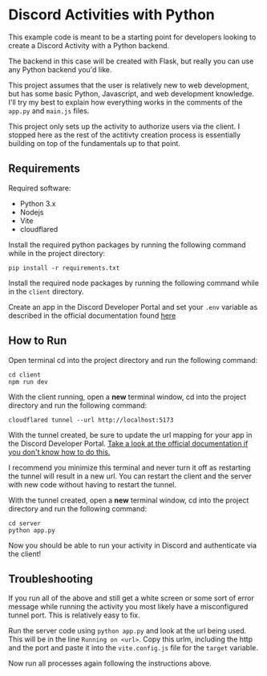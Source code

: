 # Discord Activities with Python

This example code is meant to be a starting point for developers looking to create a Discord Activity with a Python backend.

The backend in this case will be created with Flask, but really you can use any Python backend you'd like.

This project assumes that the user is relatively new to web development, but has some basic Python, Javascript, and web development knowledge. I'll try my best to explain how everything works in the comments of the `app.py` and `main.js` files.

This project only sets up the activity to authorize users via the client. I stopped here as the rest of the actitivty creation process is essentially building on top of the fundamentals up to that point.

## Requirements

Required software:

* Python 3.x
* Nodejs
* Vite
* cloudflared

Install the required python packages by running the following command while in the project directory:

```terminal
pip install -r requirements.txt
```

Install the required node packages by running the following command while in the `client` directory.

Create an app in the Discord Developer Portal and set your `.env` variable as described in the official documentation found [here](https://discord.com/developers/docs/activities/building-an-activity)

## How to Run

Open terminal cd into the project directory and run the following command:

```
cd client
npm run dev
```

With the client running, open a **new** terminal window, cd into the project directory and run the following command:
```
cloudflared tunnel --url http://localhost:5173
```

With the tunnel created, be sure to update the url mapping for your app in the Discord Developer Portal. [Take a look at the official documentation if you don't know how to do this.](https://discord.com/developers/docs/activities/building-an-activity)

I recommend you minimize this terminal and never turn it off as restarting the tunnel will result in a new url. You can restart the client and the server with new code without having to restart the tunnel.

With the tunnel created, open a **new** terminal window, cd into the project directory and run the following command:
```
cd server
python app.py
```

Now you should be able to run your activity in Discord and authenticate via the client!

## Troubleshooting

If you run all of the above and still get a white screen or some sort of error message while running the activity you most likely have a misconfigured tunnel port. This is relatively easy to fix. 

Run the server code using `python app.py` and look at the url being used. This will be in the line `Running on <url>`. Copy this urlm, including the http and the port and paste it into the `vite.config.js` file for the `target` variable. 

Now run all processes again following the instructions above.



